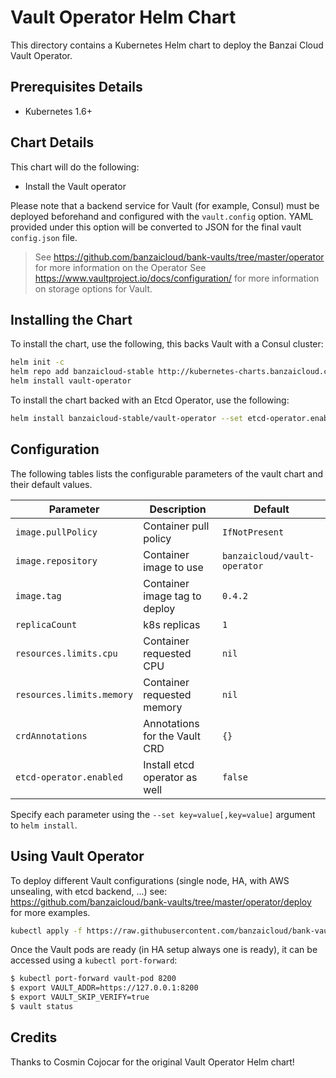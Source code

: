 # Vault Operator Helm Chart

This directory contains a Kubernetes Helm chart to deploy the Banzai Cloud Vault Operator.

## Prerequisites Details

* Kubernetes 1.6+

## Chart Details

This chart will do the following:

* Install the Vault operator

Please note that a backend service for Vault (for example, Consul) must
be deployed beforehand and configured with the `vault.config` option. YAML
provided under this option will be converted to JSON for the final vault
`config.json` file.

> See https://github.com/banzaicloud/bank-vaults/tree/master/operator for more information on the Operator
> See https://www.vaultproject.io/docs/configuration/ for more information on storage options for Vault.

## Installing the Chart

To install the chart, use the following, this backs Vault with a Consul cluster:

```bash
helm init -c
helm repo add banzaicloud-stable http://kubernetes-charts.banzaicloud.com/branch/master
helm install vault-operator
```

To install the chart backed with an Etcd Operator, use the following:

```bash
helm install banzaicloud-stable/vault-operator --set etcd-operator.enabled=true
```

## Configuration

The following tables lists the configurable parameters of the vault chart and their default values.

|       Parameter           |           Description               |                         Default                     |
|---------------------------|-------------------------------------|-----------------------------------------------------|
| `image.pullPolicy`        | Container pull policy               | `IfNotPresent`                                      |
| `image.repository`        | Container image to use              | `banzaicloud/vault-operator`                        |
| `image.tag`               | Container image tag to deploy       | `0.4.2`                                             |
| `replicaCount`            | k8s replicas                        | `1`                                                 |
| `resources.limits.cpu`    | Container requested CPU             | `nil`                                               |
| `resources.limits.memory` | Container requested memory          | `nil`                                               |
| `crdAnnotations`          | Annotations for the Vault CRD       | `{}`                                                |
| `etcd-operator.enabled`   | Install etcd operator as well       | `false`                                             |


Specify each parameter using the `--set key=value[,key=value]` argument to `helm install`.

## Using Vault Operator

To deploy different Vault configurations (single node, HA, with AWS unsealing, with etcd backend, ...) see: https://github.com/banzaicloud/bank-vaults/tree/master/operator/deploy for more examples.

```bash
kubectl apply -f https://raw.githubusercontent.com/banzaicloud/bank-vaults/master/operator/deploy/cr-etcd-ha.yaml
```

Once the Vault pods are ready (in HA setup always one is ready), it can be accessed using a `kubectl port-forward`:

```bash
$ kubectl port-forward vault-pod 8200
$ export VAULT_ADDR=https://127.0.0.1:8200
$ export VAULT_SKIP_VERIFY=true
$ vault status
```

## Credits

Thanks to Cosmin Cojocar for the original Vault Operator Helm chart!
